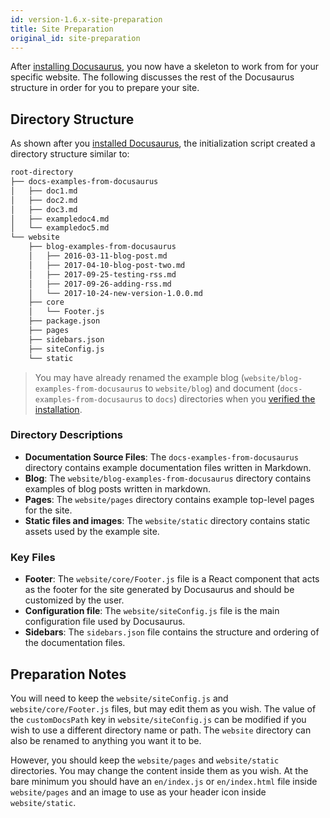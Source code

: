 ```yaml
---
id: version-1.6.x-site-preparation
title: Site Preparation
original_id: site-preparation
---
```


After [installing Docusaurus](getting-started-installation.md), you now have a skeleton to work from for your specific website. The following discusses the rest of the Docusaurus structure in order for you to prepare your site.

## Directory Structure

As shown after you [installed Docusaurus](getting-started-installation.md), the initialization script created a directory structure similar to:

```bash
root-directory
├── docs-examples-from-docusaurus
│   ├── doc1.md
│   ├── doc2.md
│   ├── doc3.md
│   ├── exampledoc4.md
│   └── exampledoc5.md
└── website
    ├── blog-examples-from-docusaurus
    │   ├── 2016-03-11-blog-post.md
    │   ├── 2017-04-10-blog-post-two.md
    │   ├── 2017-09-25-testing-rss.md
    │   ├── 2017-09-26-adding-rss.md
    │   └── 2017-10-24-new-version-1.0.0.md
    ├── core
    │   └── Footer.js
    ├── package.json
    ├── pages
    ├── sidebars.json
    ├── siteConfig.js
    └── static
```

> You may have already renamed the example blog (`website/blog-examples-from-docusaurus` to `website/blog`) and document (`docs-examples-from-docusaurus` to `docs`) directories when you [verified the installation](getting-started-installation.md##verifying-installation).

### Directory Descriptions

* **Documentation Source Files**: The `docs-examples-from-docusaurus` directory
  contains example documentation files written in Markdown.
* **Blog**: The `website/blog-examples-from-docusaurus` directory contains examples of blog posts written in markdown.
* **Pages**: The `website/pages` directory contains example top-level pages for the site.
* **Static files and images**: The `website/static` directory contains static assets used by the example site.

### Key Files

* **Footer**: The `website/core/Footer.js` file is a React component that acts
 as the footer for the site generated by Docusaurus and should be customized by the user.
* **Configuration file**: The `website/siteConfig.js` file is the main
  configuration file used by Docusaurus. 
* **Sidebars**: The `sidebars.json` file contains the structure and ordering
  of the documentation files.

## Preparation Notes

You will need to keep the `website/siteConfig.js` and `website/core/Footer.js` files, but may edit them as you wish. The value of the `customDocsPath` key in `website/siteConfig.js` can be modified if you wish to use a different directory name or path. The `website` directory can also be renamed to anything you want it to be. 

However, you should keep the `website/pages` and `website/static` directories. You may change the content inside them as you wish. At the bare minimum you should have an `en/index.js` or `en/index.html` file inside `website/pages` and an image to use as your header icon inside `website/static`.
